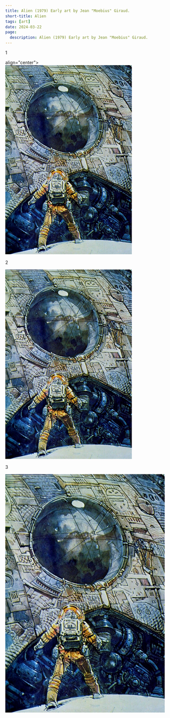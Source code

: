 ```yaml
---
title: Alien (1979) Early art by Jean "Moebius" Giraud.
short-title: Alien
tags: [art]
date: 2024-03-22
page:
  description: Alien (1979) Early art by Jean "Moebius" Giraud.
---
```


1
<p> align="center">
    <img src="/imagenes/Alien(1979)Moebius.jpg" alt="Alien" title="Alien" width="400">
</p>

2

<a href="https://socel.net/@TheSpaceshipper/112134757580110626">
  <img src="/imagenes/Alien(1979)Moebius.jpg" alt="Alien" style="width:400px; align="center">
</a> 

3

[![Alien](/imagenes/Alien(1979)Moebius.jpg)](https://socel.net/@TheSpaceshipper/112134757580110626)


